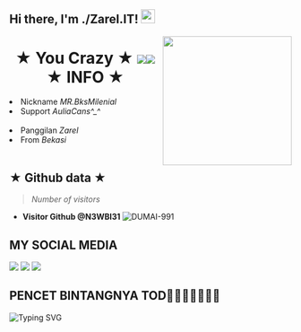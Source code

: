 

<h2> Hi there, I'm ./Zarel.IT! <img src="https://media.giphy.com/media/hvRJCLFzcasrR4ia7z/giphy.gif" width="25px"></h2>
<img align='right' src="https://c.tenor.com/kOMxo1I4AV4AAAAC/darling-in-the-franxx-zero-two.gif" width="230">


</p>
<h1 align="center">★ You Crazy ★ <img src="https://github.com/mitul3737/mitul3737/blob/main/mituls code.gif"
<h1 align="center"><img src="https://github.com/N3WBI31/N3WBI31/main/giphy.webp"
<h1 align="center">★ INFO ★</i></b></h3>
<li> Nickname <i> MR.BksMilenial </i></li>
<li> Support <i> AuliaCans^_^ </i></li><br>
<li> Panggilan <i> Zarel </i></li>
<li> From <i> Bekasi </i></li><br>

## ★ Github data ★
>
> *Number of visitors*
* **Visitor Github @N3WBI31**
![DUMAI-991](https://komarev.com/ghpvc/?username=Dumai-991&color=blue)
>
## MY SOCIAL MEDIA
[![](https://img.shields.io/badge/Github-black?logo=Github&logoColor=black&labelColor=white)](https://github.com/N3WBI31 ) 
[![](https://img.shields.io/badge/Instagram-red?logo=Instagram&logoColor=red&labelColor=white)](https://www.instagram.com/mr.bksmilenial) [![](https://img.shields.io/badge/Whatsapp-CHAT-red?logo=Whatsapp&logoColor=Brightgreen&labelColor=white)](https://wa.me/6288210982908?text=Asalamualaikum+Kak+Zarel)
## PENCET BINTANGNYA TOD🌟🌟🌟🌟🌟🌟🌟
![Typing SVG](https://readme-typing-svg.herokuapp.com?lines=Di+Semangatin+Oleh+Aulia+^_^....!+)

